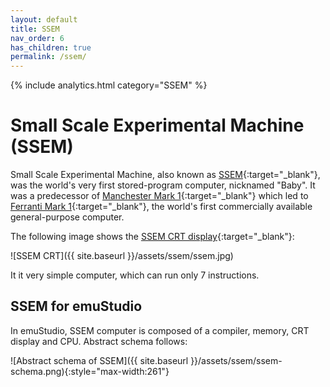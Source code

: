 ```yaml
---
layout: default
title: SSEM
nav_order: 6
has_children: true
permalink: /ssem/
---
```


{% include analytics.html category="SSEM" %}

# Small Scale Experimental Machine (SSEM)

Small Scale Experimental Machine, also known as [SSEM][ssem]{:target="_blank"}, was the world's very first stored-program computer, nicknamed "Baby". It was a predecessor of [Manchester Mark 1][mark1]{:target="_blank"} which led to [Ferranti Mark 1][fmark1]{:target="_blank"}, the world's first commercially available general-purpose computer.

The following image shows the [SSEM CRT display][wikis]{:target="_blank"}:

![SSEM CRT]({{ site.baseurl }}/assets/ssem/ssem.jpg)

It it very simple computer, which can run only 7 instructions.

## SSEM for emuStudio

In emuStudio, SSEM computer is composed of a compiler, memory, CRT display and CPU. Abstract schema follows:

![Abstract schema of SSEM]({{ site.baseurl }}/assets/ssem/ssem-schema.png){:style="max-width:261"}



[ssem]: https://en.wikipedia.org/wiki/Manchester_Small-Scale_Experimental_Machine
[mark1]: https://en.wikipedia.org/wiki/Manchester_Mark_1
[fmark1]: https://en.wikipedia.org/wiki/Ferranti_Mark_1
[wikis]: https://commons.wikimedia.org/wiki/File:CRT_memory.jpg

